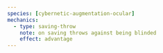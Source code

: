 ```yaml
---
species: [cybernetic-augmentation-ocular]
mechanics:
  - type: saving-throw
    note: on saving throws against being blinded
    effect: advantage
---
```

